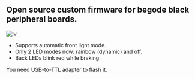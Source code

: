 ## Open source custom firmware for begode black peripheral boards.
![lv](https://github.com/user-attachments/assets/e07fac78-8c38-41db-9dcb-4c1bcaffbb72)
- Supports automatic front light mode.
- Only 2 LED modes now: rainbow (dynamic) and off.
- Back LEDs blink red while braking.

You need USB-to-TTL adapter to flash it.
